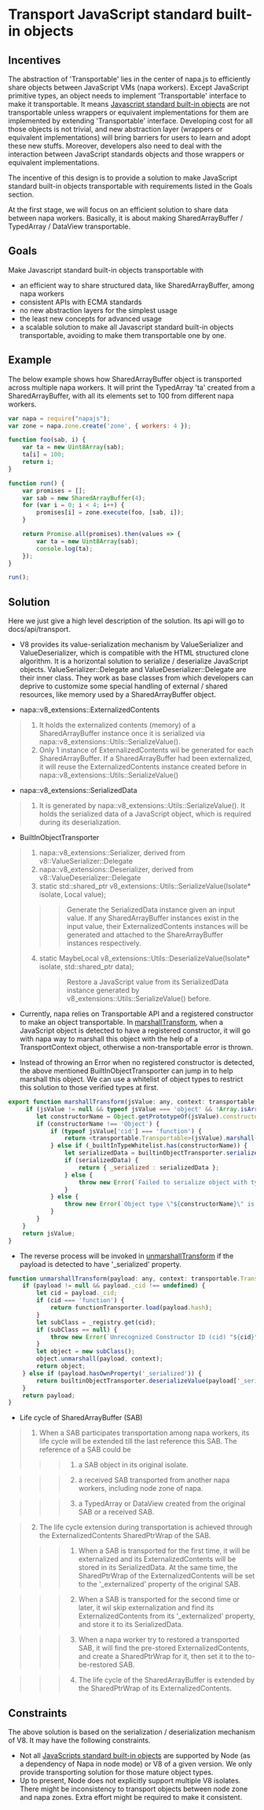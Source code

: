 # Transport JavaScript standard built-in objects

## Incentives
The abstraction of 'Transportable' lies in the center of napa.js to efficiently share objects between JavaScript VMs (napa workers). Except JavaScript primitive types, an object needs to implement 'Transportable' interface to make it transportable. It means [Javascript standard built-in objects](https://developer.mozilla.org/en-US/docs/Web/JavaScript/Reference/Global_Objects) are not transportable unless wrappers or equivalent implementations for them are implemented by extending 'Transportable' interface. Developing cost for all those objects is not trivial, and new abstraction layer (wrappers or equivalent implementations) will bring barriers for users to learn and adopt these new stuffs. Moreover, developers also need to deal with the interaction between JavaScript standards objects and those wrappers or equivalent implementations.

The incentive of this design is to provide a solution to make JavaScript standard built-in objects transportable with requirements listed in the Goals section.

At the first stage, we will focus on an efficient solution to share data between napa workers. Basically, it is about making SharedArrayBuffer / TypedArray / DataView transportable.

## Goals
Make Javascript standard built-in objects transportable with
- an efficient way to share structured data, like SharedArrayBuffer, among napa workers
- consistent APIs with ECMA standards
- no new abstraction layers for the simplest usage
- the least new concepts for advanced usage
- a scalable solution to make all Javascript standard built-in objects transportable, avoiding to make them transportable one by one.

## Example
The below example shows how SharedArrayBuffer object is transported across multiple napa workers. It will print the TypedArray 'ta' created from a SharedArrayBuffer, with all its elements set to 100 from different napa workers. 
```js
var napa = require("napajs");
var zone = napa.zone.create('zone', { workers: 4 });

function foo(sab, i) {
    var ta = new Uint8Array(sab);
    ta[i] = 100;
    return i;
}

function run() {
    var promises = [];
    var sab = new SharedArrayBuffer(4);
    for (var i = 0; i < 4; i++) {
        promises[i] = zone.execute(foo, [sab, i]);
    }

    return Promise.all(promises).then(values => {
        var ta = new Uint8Array(sab);
        console.log(ta);
    });
}

run();

```

## Solution
Here we just give a high level description of the solution. Its api will go to docs/api/transport.
- V8 provides its value-serialization mechanism by ValueSerializer and ValueDeserializer, which is compatible with the HTML structured clone algorithm. It is a horizontal solution to serialize / deserialize JavaScript objects. ValueSerializer::Delegate and ValueDeserializer::Delegate are their inner class. They work as base classes from which developers can deprive to customize some special handling of external / shared resources, like memory used by a SharedArrayBuffer object.

- napa::v8_extensions::ExternalizedContents
> 1. It holds the externalized contents (memory) of a SharedArrayBuffer instance once it is serialized via napa::v8_extensions::Utils::SerializeValue().
> 2. Only 1 instance of ExternalizedContents wil be generated for each SharedArrayBuffer. If a SharedArrayBuffer had been externalized, it will reuse the ExternalizedContents instance created before in napa::v8_extensions::Utils::SerializeValue()

- napa::v8_extensions::SerializedData
> 1. It is generated by napa::v8_extensions::Utils::SerializeValue(). It holds the serialized data of a JavaScript object, which is required during its deserialization.

- BuiltInObjectTransporter
> 1. napa::v8_extensions::Serializer, derived from v8::ValueSerializer::Delegate
> 2. napa::v8_extensions::Deserializer, derived from v8::ValueDeserializer::Delegate
> 3. static std::shared_ptr<SerializedData> v8_extensions::Utils::SerializeValue(Isolate* isolate, Local<Value> value);
>>> Generate the SerializedData instance given an input value.
>>> If any SharedArrayBuffer instances exist in the input value, their ExternalizedContents instances will be generated and attached to the ShareArrayBuffer instances respectively.
> 4. static MaybeLocal<Value> v8_extensions::Utils::DeserializeValue(Isolate* isolate, std::shared_ptr<SerializedData> data);
>>> Restore a JavaScript value from its SerializedData instance generated by v8_extensions::Utils::SerializeValue() before.

- Currently, napa relies on Transportable API and a registered constructor to make an object transportable. In [marshallTransform](https://github.com/Microsoft/napajs/blob/master/lib/transport/transport.ts), when a JavaScript object is detected to have a registered constructor, it will go with napa way to marshall this object with the help of a TransportContext object, otherwise a non-transportable error is thrown.

- Instead of throwing an Error when no registered constructor is detected, the above mentioned BuiltInObjectTransporter can jump in to help marshall this object. We can use a whitelist of object types to restrict this solution to those verified types at first.
```js
export function marshallTransform(jsValue: any, context: transportable.TransportContext): any {
     if (jsValue != null && typeof jsValue === 'object' && !Array.isArray(jsValue)) {
        let constructorName = Object.getPrototypeOf(jsValue).constructor.name;
        if (constructorName !== 'Object') {
            if (typeof jsValue['cid'] === 'function') {
                return <transportable.Transportable>(jsValue).marshall(context);
            } else if (_builtInTypeWhitelist.has(constructorName)) {
                let serializedData = builtinObjectTransporter.serializeValue(jsValue);
                if (serializedData) {
                    return { _serialized : serializedData };
                } else {
                    throw new Error(`Failed to serialize object with type of \"${constructorName}\".`);
                }
            } else {
                throw new Error(`Object type \"${constructorName}\" is not transportable.`);
            }
        }
    }
    return jsValue;
}
```
- The reverse process will be invoked in [unmarshallTransform](https://github.com/Microsoft/napajs/edit/master/lib/transport/transport.ts) if the payload is detected to have '_serialized' property.
```js
function unmarshallTransform(payload: any, context: transportable.TransportContext): any {
    if (payload != null && payload._cid !== undefined) {
        let cid = payload._cid;
        if (cid === 'function') {
            return functionTransporter.load(payload.hash);
        }
        let subClass = _registry.get(cid);
        if (subClass == null) {
            throw new Error(`Unrecognized Constructor ID (cid) "${cid}". Please ensure @cid is applied on the class or transport.register is called on the class.`);
        }
        let object = new subClass();
        object.unmarshall(payload, context);
        return object;
    } else if (payload.hasOwnProperty('_serialized')) {
        return builtinObjectTransporter.deserializeValue(payload['_serialized']);
    }
    return payload;
}
```

- Life cycle of SharedArrayBuffer (SAB)
> 1. When a SAB participates transportation among napa workers, its life cycle will be extended till the last reference this SAB. The reference of a SAB could be
>>> 1) a SAB object in its original isolate.

>>> 2) a received SAB transported from another napa workers, including node zone of napa.

>>> 3) a TypedArray or DataView created from the original SAB or a received SAB.

> 2. The life cycle extension during transportation is achieved through the ExternalizedContents SharedPtrWrap of the SAB.
>>> 1) When a SAB is transported for the first time, it will be externalized and its ExternalizedContents will be stored in its SerializedData. At the same time, the SharedPtrWrap of the ExternalizedContents will be set to the '_externalized' property of the original SAB.

>>> 2) When a SAB is transported for the second time or later, it wil skip externalization and find its ExternalizedContents from its '_externalized' property, and store it to its SerializedData.

>>> 3) When a napa worker try to restored a transported SAB, it will find the pre-stored ExternalizedContents, and create a SharedPtrWrap for it, then set it to the to-be-restored SAB.

>>> 4) The life cycle of the SharedArrayBuffer is extended by the SharedPtrWrap of its ExternalizedContents.


## Constraints
The above solution is based on the serialization / deserialization mechanism of V8. It may have the following constraints.
- Not all [JavaScripts standard built-in objects](https://developer.mozilla.org/en-US/docs/Web/JavaScript/Reference/Global_Objects) are supported by Node (as a dependency of Napa in node mode) or V8 of a given version. We only provide transporting solution for those mature object types.
- Up to present, Node does not explicitly support multiple V8 isolates. There might be inconsistency to transport objects between node zone and napa zones. Extra effort might be required to make it consistent.
